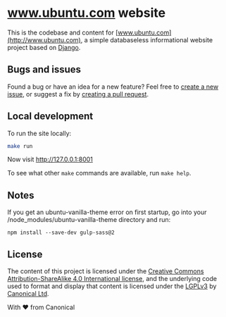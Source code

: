 www.ubuntu.com website
===

This is the codebase and content for [www.ubuntu.com](http://www.ubuntu.com), a simple databaseless informational website project based on [Django](https://www.djangoproject.com/).

Bugs and issues
---

Found a bug or have an idea for a new feature? Feel free to [create a new issue](/ubuntudesign/www.ubuntu.com/issues/new), or suggest a fix by [creating a pull request](https://help.github.com/articles/creating-a-pull-request/).

Local development
---

To run the site locally:

``` bash
make run
```

Now visit <http://127.0.0.1:8001>

To see what other `make` commands are available, run `make help`.

Notes
----

If you get an ubuntu-vanilla-theme error on first startup, go into your /node_modules/ubuntu-vanilla-theme directory and run:

``` npm install --save-dev gulp-sass@2 ```

License
---

The content of this project is licensed under the [Creative Commons Attribution-ShareAlike 4.0 International license](https://creativecommons.org/licenses/by-sa/4.0/), and the underlying code used to format and display that content is licensed under the [LGPLv3](http://opensource.org/licenses/lgpl-3.0.html) by [Canonical Ltd](http://www.canonical.com/).


With ♥ from Canonical
